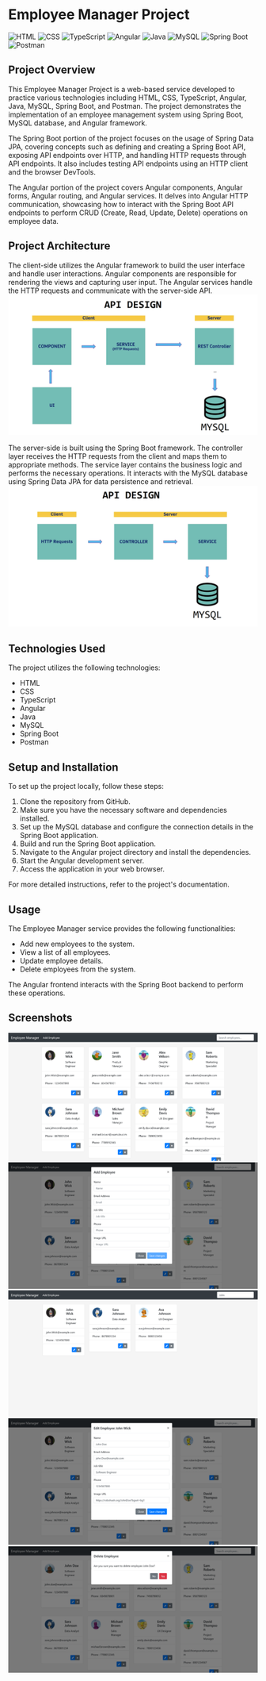 # Employee Manager Project

![HTML](https://img.shields.io/badge/HTML-%23E34F26.svg?style=flat&logo=html5&logoColor=white)
![CSS](https://img.shields.io/badge/CSS-%231572B6.svg?style=flat&logo=css3&logoColor=white)
![TypeScript](https://img.shields.io/badge/TypeScript-%23007ACC.svg?style=flat&logo=typescript&logoColor=white)
![Angular](https://img.shields.io/badge/Angular-%23DD0031.svg?style=flat&logo=angular&logoColor=white)
![Java](https://img.shields.io/badge/Java-%23007396.svg?style=flat&logo=java&logoColor=white)
![MySQL](https://img.shields.io/badge/MySQL-%2300f.svg?style=flat&logo=mysql&logoColor=white)
![Spring Boot](https://img.shields.io/badge/Spring%20Boot-%236DB33F.svg?style=flat&logo=spring-boot)
![Postman](https://img.shields.io/badge/Postman-%23FF6C37.svg?style=flat&logo=postman&logoColor=white)

## Project Overview

This Employee Manager Project is a web-based service developed to practice various technologies including HTML, CSS, TypeScript, Angular, Java, MySQL, Spring Boot, and Postman. The project demonstrates the implementation of an employee management system using Spring Boot, MySQL database, and Angular framework.

The Spring Boot portion of the project focuses on the usage of Spring Data JPA, covering concepts such as defining and creating a Spring Boot API, exposing API endpoints over HTTP, and handling HTTP requests through API endpoints. It also includes testing API endpoints using an HTTP client and the browser DevTools.

The Angular portion of the project covers Angular components, Angular forms, Angular routing, and Angular services. It delves into Angular HTTP communication, showcasing how to interact with the Spring Boot API endpoints to perform CRUD (Create, Read, Update, Delete) operations on employee data.

## Project Architecture
The client-side utilizes the Angular framework to build the user interface and handle user interactions. Angular components are responsible for rendering the views and capturing user input. The Angular services handle the HTTP requests and communicate with the server-side API.
![Client Side Architecture](./img/Untitled1.png)

The server-side is built using the Spring Boot framework. The controller layer receives the HTTP requests from the client and maps them to appropriate methods. The service layer contains the business logic and performs the necessary operations. It interacts with the MySQL database using Spring Data JPA for data persistence and retrieval.
![Server Side Architecture](./img/Untitled2.png)

## Technologies Used

The project utilizes the following technologies:

- HTML
- CSS
- TypeScript
- Angular
- Java
- MySQL
- Spring Boot
- Postman

## Setup and Installation

To set up the project locally, follow these steps:

1. Clone the repository from GitHub.
2. Make sure you have the necessary software and dependencies installed.
3. Set up the MySQL database and configure the connection details in the Spring Boot application.
4. Build and run the Spring Boot application.
5. Navigate to the Angular project directory and install the dependencies.
6. Start the Angular development server.
7. Access the application in your web browser.

For more detailed instructions, refer to the project's documentation.

## Usage

The Employee Manager service provides the following functionalities:

- Add new employees to the system.
- View a list of all employees.
- Update employee details.
- Delete employees from the system.

The Angular frontend interacts with the Spring Boot backend to perform these operations.

## Screenshots
![Screenshot 1](./img/1.png)
![Screenshot 2](./img/2.png)
![Screenshot 3](./img/3.png)
![Screenshot 4](./img/4.png)
![Screenshot 5](./img/5.png)
